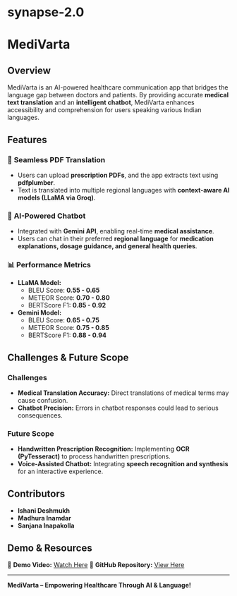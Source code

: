 # synapse-2.0
# MediVarta

## Overview
MediVarta is an AI-powered healthcare communication app that bridges the language gap between doctors and patients. By providing accurate **medical text translation** and an **intelligent chatbot**, MediVarta enhances accessibility and comprehension for users speaking various Indian languages.

## Features
### 🏥 **Seamless PDF Translation**
- Users can upload **prescription PDFs**, and the app extracts text using **pdfplumber**.
- Text is translated into multiple regional languages with **context-aware AI models (LLaMA via Groq)**.

### 🤖 **AI-Powered Chatbot**
- Integrated with **Gemini API**, enabling real-time **medical assistance**.
- Users can chat in their preferred **regional language** for **medication explanations, dosage guidance, and general health queries**.

### 📊 **Performance Metrics**
- **LLaMA Model:**
  - BLEU Score: **0.55 - 0.65**
  - METEOR Score: **0.70 - 0.80**
  - BERTScore F1: **0.85 - 0.92**
- **Gemini Model:**
  - BLEU Score: **0.65 - 0.75**
  - METEOR Score: **0.75 - 0.85**
  - BERTScore F1: **0.88 - 0.94**

## Challenges & Future Scope
### **Challenges**
- **Medical Translation Accuracy:** Direct translations of medical terms may cause confusion.
- **Chatbot Precision:** Errors in chatbot responses could lead to serious consequences.

### **Future Scope**
- **Handwritten Prescription Recognition:** Implementing **OCR (PyTesseract)** to process handwritten prescriptions.
- **Voice-Assisted Chatbot:** Integrating **speech recognition and synthesis** for an interactive experience.

## Contributors
- **Ishani Deshmukh**
- **Madhura Inamdar**
- **Sanjana Inapakolla**

## Demo & Resources
📌 **Demo Video:** [Watch Here](https://drive.google.com/file/d/1h9vsh8qkUteLLH4TCNQs_k06CLKEfbit/view?usp=sharing)
📌 **GitHub Repository:** [View Here](https://github.com/512ishani/Synapse)

---
**MediVarta – Empowering Healthcare Through AI & Language!**

